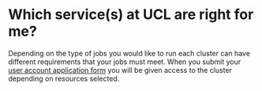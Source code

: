 
# Which service(s) at UCL are right for me?

Depending on the type of jobs you would like to run each cluster can have different requirements that your jobs must meet. When you submit your [user account application form]() you will be given access to the cluster depending on resources selected.
